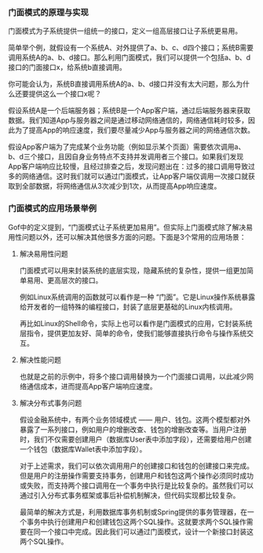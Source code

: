 ### 门面模式的原理与实现

门面模式为子系统提供一组统一的接口，定义一组高层接口让子系统更易用。

简单举个例，就假设有一个系统A、对外提供了a、b、c、d四个接口；系统B需要调用系统A的a、b、d接口。那么利用门面模式，我们可以提供一个包括a、b、d接口的门面接口x，给系统b直接调用。

你可能会认为，系统B直接调用系统A的a、b、d接口并没有太大问题，那么为什么还要提供这么一个接口x呢？

假设系统A是一个后端服务器；系统B是一个App客户端，通过后端服务器来获取数据。我们知道App与服务器之间是通过移动网络通信的，网络通信耗时较多，因此为了提高App的响应速度，我们要尽量减少App与服务器之间的网络通信次数。

假设App客户端为了完成某个业务功能（例如显示某个页面）需要依次调用a、b、d三个接口，且因自身业务特点不支持并发调用者三个接口。如果我们发现App客户端响应比较慢，且经过排查之后，发现问题出在：过多的接口调用导致过多的网络通信。这时我们就可以通过门面模式，让App客户端仅调用一次接口就获取到全部数据，将网络通信从3次减少到1次，从而提高App响应速度。



### 门面模式的应用场景举例

Gof中的定义提到，“门面模式让子系统更加易用”。但实际上门面模式除了解决易用性问题以外，还可以解决其他很多方面的问题。下面是3个常用的应用场景：

1. 解决易用性问题

   门面模式可以用来封装系统的底层实现，隐藏系统的复杂性，提供一组更加简单易用、更高层次的接口。

   例如Linux系统调用的函数就可以看作是一种 “门面”。它是Linux操作系统暴露给开发者的一组特殊的编程接口，封装了底层更基础的Linux内核调用。

   再比如Linux的Shell命令，实际上也可以看作是门面模式的应用，它封装系统层指令，提供更加友好、简单的命令，使我们能够直接执行命令与操作系统交互。

2. 解决性能问题

   也就是之前的示例中，将多个接口调用替换为一个门面接口调用，以此减少网络通信成本，进而提高App客户端响应速度。

3. 解决分布式事务问题

   假设金融系统中，有两个业务领域模式 —— 用户、钱包。这两个模型都对外暴露了一系列接口，例如用户的增删改查、钱包的增删改查等。当用户注册时，我们不仅需要创建用户（数据库User表中添加字段），还需要给用户创建一个钱包（数据库Wallet表中添加字段）。

   对于上述需求，我们可以依次调用用户的创建接口和钱包的创建接口来完成。但是用户的注册操作需要支持事务，创建用户和钱包这两个操作必须同时成功或失败，而支持两个接口调用在一个事务中执行是比较复杂的。虽然我们可以通过引入分布式事务框架或事后补偿机制解决，但代码实现都比较复杂。

   最简单的解决方式是，利用数据库事务机制或Spring提供的事务管理器，在一个事务中执行创建用户和创建钱包这两个SQL操作。这就要求两个SQL操作需要在同一个接口中完成。因此我们可以通过门面模式，设计一个新接口封装这两个SQL操作。